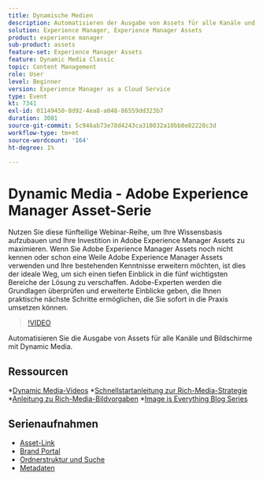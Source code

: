 ```yaml
---
title: Dynamische Medien
description: Automatisieren der Ausgabe von Assets für alle Kanäle und Bildschirme
solution: Experience Manager, Experience Manager Assets
product: experience manager
sub-product: assets
feature-set: Experience Manager Assets
feature: Dynamic Media Classic
topic: Content Management
role: User
level: Beginner
version: Experience Manager as a Cloud Service
type: Event
kt: 7341
exl-id: 01149450-8d92-4ea8-a048-86559dd323b7
duration: 3081
source-git-commit: 5c946ab73e78d4243ca310032a10bb8e82228c3d
workflow-type: tm+mt
source-wordcount: '164'
ht-degree: 1%

---
```


# Dynamic Media - Adobe Experience Manager Asset-Serie

Nutzen Sie diese fünfteilige Webinar-Reihe, um Ihre Wissensbasis aufzubauen und Ihre Investition in Adobe Experience Manager Assets zu maximieren. Wenn Sie Adobe Experience Manager Assets noch nicht kennen oder schon eine Weile Adobe Experience Manager Assets verwenden und Ihre bestehenden Kenntnisse erweitern möchten, ist dies der ideale Weg, um sich einen tiefen Einblick in die fünf wichtigsten Bereiche der Lösung zu verschaffen. Adobe-Experten werden die Grundlagen überprüfen und erweiterte Einblicke geben, die Ihnen praktische nächste Schritte ermöglichen, die Sie sofort in die Praxis umsetzen können.

>[!VIDEO](https://video.tv.adobe.com/v/332132/?quality=12&learn=on&hidetitle=true)

Automatisieren Sie die Ausgabe von Assets für alle Kanäle und Bildschirme mit Dynamic Media.

## Ressourcen

*[Dynamic Media-Videos](https://experienceleague.adobe.com/docs/experience-manager-learn/assets/dynamic-media/dynamic-media-overview-feature-video-use.html#dynamic-media)
*[Schnellstartanleitung zur Rich-Media-Strategie](https://www.adobe.com/content/dam/www/us/en/experience-manager/pdfs/dynamic-media-kickstart-guide-2019.pdf)
*[Anleitung zu Rich-Media-Bildvorgaben](https://www.adobe.com/content/dam/www/us/en/experience-manager/pdfs/dynamic-media-image-preset-guide.pdf)
*[Image is Everything Blog Series](https://business.adobe.com/blog/basics/image-is-everything-part-1-has-your-rich-media-strategy-expired)

## Serienaufnahmen

* [Asset-Link](asset-link.md)
* [Brand Portal](brand-portal.md)
* [Ordnerstruktur und Suche](folder-structure-search.md)
* [Metadaten](metadata.md)
